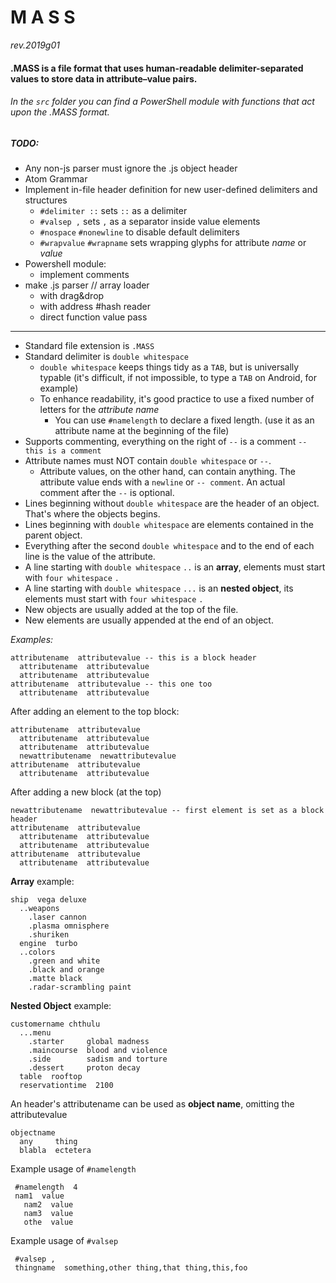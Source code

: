 # M A S S
_rev.2019g01_
#### .MASS is a file format that uses human-readable delimiter-separated values to store data in attribute–value pairs.
###### In the `src` folder you can find a PowerShell module with functions that act upon the .MASS format.
##### TODO:
  * Any non-js parser must ignore the .js object header
  * Atom Grammar
  * Implement in-file header definition for new user-defined delimiters and structures
    - `#delimiter ::` sets `::` as a delimiter
    - `#valsep ,` sets `,` as a separator inside value elements
    - `#nospace` `#nonewline` to disable default delimiters
    - `#wrapvalue` `#wrapname` sets wrapping glyphs for attribute _name_ or _value_
  * Powershell module:
    - implement comments
  * make .js parser // array loader
    - with drag&drop
    - with address #hash reader
    - direct function value pass
---  
* Standard file extension is `.MASS`
* Standard delimiter is `double whitespace`
  - `double whitespace` keeps things tidy as a `TAB`, but is universally typable (it's difficult, if not impossible, to type a `TAB` on Android, for example)
  - To enhance readability, it's good practice to use a fixed number of letters for the _attribute name_
    + You can use `#namelength` to declare a fixed length. (use it as an attribute name at the beginning of the file)
* Supports commenting, everything on the right of `--` is a comment `-- this is a comment`
* Attribute names must NOT contain `double whitespace` or `--`.
  - Attribute values, on the other hand, can contain anything. The attribute value ends with a `newline` or `-- comment`. An actual comment after the `--` is optional.
* Lines beginning without `double whitespace` are the header of an object. That's where the objects begins.
* Lines beginning with `double whitespace` are elements contained in the parent object.
* Everything after the second `double whitespace` and to the end of each line is the value of the attribute.
* A line starting with `double whitespace` `..` is an **array**, elements must start with `four whitespace` `.`
* A line starting with `double whitespace` `...` is an **nested object**, its elements must start with `four whitespace` `.`
* New objects are usually added at the top of the file.
* New elements are usually appended at the end of an object.

_Examples:_

~~~~
attributename  attributevalue -- this is a block header
  attributename  attributevalue
  attributename  attributevalue
attributename  attributevalue -- this one too
  attributename  attributevalue
~~~~
After adding an element to the top block:
~~~~
attributename  attributevalue
  attributename  attributevalue
  attributename  attributevalue
  newattributename  newattributevalue
attributename  attributevalue
  attributename  attributevalue
~~~~
After adding a new block (at the top)
~~~~
newattributename  newattributevalue -- first element is set as a block header
attributename  attributevalue
  attributename  attributevalue
  attributename  attributevalue
attributename  attributevalue
  attributename  attributevalue
~~~~

**Array** example:
~~~~
ship  vega deluxe
  ..weapons
    .laser cannon
    .plasma omnisphere
    .shuriken
  engine  turbo
  ..colors
    .green and white
    .black and orange
    .matte black
    .radar-scrambling paint
~~~~

**Nested Object** example:
~~~~
customername chthulu
  ...menu
    .starter     global madness
    .maincourse  blood and violence
    .side        sadism and torture
    .dessert     proton decay
  table  rooftop
  reservationtime  2100
~~~~

An header's attributename can be used as **object name**, omitting the attributevalue
~~~~
objectname
  any     thing
  blabla  ectetera
~~~~

Example usage of `#namelength`
~~~~
 #namelength  4
 nam1  value
   nam2  value
   nam3  value
   othe  value
~~~~

Example usage of `#valsep`
~~~~
 #valsep ,
 thingname  something,other thing,that thing,this,foo
~~~~